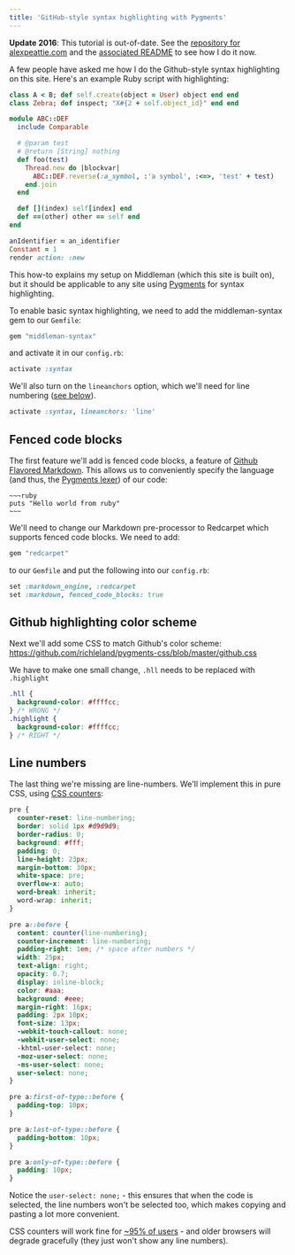 ```yaml
---
title: 'GitHub-style syntax highlighting with Pygments'
---
```


<div class='Callout'><p><strong>Update 2016</strong>: This tutorial is out-of-date. See the <a href='https://github.com/alexpeattie/alexpeattie.com'>repository for  alexpeattie.com</a> and the <a href='https://github.com/alexpeattie/alexpeattie.com#syntax-highlighting'>associated README</a> to see how I do it now.</p></div>

<!-- excerpt -->

A few people have asked me how I do the Github-style syntax highlighting on this site. Here's an example Ruby script with highlighting:

```ruby
class A < B; def self.create(object = User) object end end
class Zebra; def inspect; "X#{2 + self.object_id}" end end

module ABC::DEF
  include Comparable

  # @param test
  # @return [String] nothing
  def foo(test)
    Thread.new do |blockvar|
      ABC::DEF.reverse(:a_symbol, :'a symbol', :<=>, 'test' + test)
    end.join
  end

  def [](index) self[index] end
  def ==(other) other == self end
end

anIdentifier = an_identifier
Constant = 1
render action: :new
```

This how-to explains my setup on Middleman (which this site is built on), but it should be applicable to any site using [Pygments](http://pygments.org/) for syntax highlighting.

To enable basic syntax highlighting, we need to add the middleman-syntax gem to our `Gemfile`:

```ruby
gem "middleman-syntax"
```

and activate it in our `config.rb`:

```ruby
activate :syntax
```

We'll also turn on the `lineanchors` option, which we'll need for line numbering ([see below](#line-numbers)).

```ruby
activate :syntax, lineanchors: 'line'
```

## Fenced code blocks

The first feature we'll add is fenced code blocks, a feature of [Github Flavored Markdown](http://github.github.com/github-flavored-markdown/). This allows us to conveniently specify the language (and thus, the [Pygments lexer](http://pygments.org/docs/lexers/)) of our code:

    ~~~ruby
    puts "Hello world from ruby"
    ~~~

We'll need to change our Markdown pre-processor to Redcarpet which supports fenced code blocks. We need to add:

```ruby
gem "redcarpet"
```

to our `Gemfile` and put the following into our `config.rb`:

```ruby
set :markdown_engine, :redcarpet
set :markdown, fenced_code_blocks: true
```

## Github highlighting color scheme

Next we'll add some CSS to match Github's color scheme: <https://github.com/richleland/pygments-css/blob/master/github.css>

We have to make one small change, `.hll` needs to be replaced with `.highlight`

```css
.hll {
  background-color: #ffffcc;
} /* WRONG */
.highlight {
  background-color: #ffffcc;
} /* RIGHT */
```

## Line numbers

The last thing we're missing are line-numbers. We'll implement this in pure CSS, using [CSS counters](https://developer.mozilla.org/en-US/docs/CSS/Counters):

```css
pre {
  counter-reset: line-numbering;
  border: solid 1px #d9d9d9;
  border-radius: 0;
  background: #fff;
  padding: 0;
  line-height: 23px;
  margin-bottom: 30px;
  white-space: pre;
  overflow-x: auto;
  word-break: inherit;
  word-wrap: inherit;
}

pre a::before {
  content: counter(line-numbering);
  counter-increment: line-numbering;
  padding-right: 1em; /* space after numbers */
  width: 25px;
  text-align: right;
  opacity: 0.7;
  display: inline-block;
  color: #aaa;
  background: #eee;
  margin-right: 16px;
  padding: 2px 10px;
  font-size: 13px;
  -webkit-touch-callout: none;
  -webkit-user-select: none;
  -khtml-user-select: none;
  -moz-user-select: none;
  -ms-user-select: none;
  user-select: none;
}

pre a:first-of-type::before {
  padding-top: 10px;
}

pre a:last-of-type::before {
  padding-bottom: 10px;
}

pre a:only-of-type::before {
  padding: 10px;
}
```

Notice the `user-select: none;` - this ensures that when the code is selected, the line numbers won't be selected too, which makes copying and pasting a lot more convenient.

CSS counters will work fine for [~95% of users](http://caniuse.com/css-counters) - and older browsers will degrade gracefully (they just won't show any line numbers).
